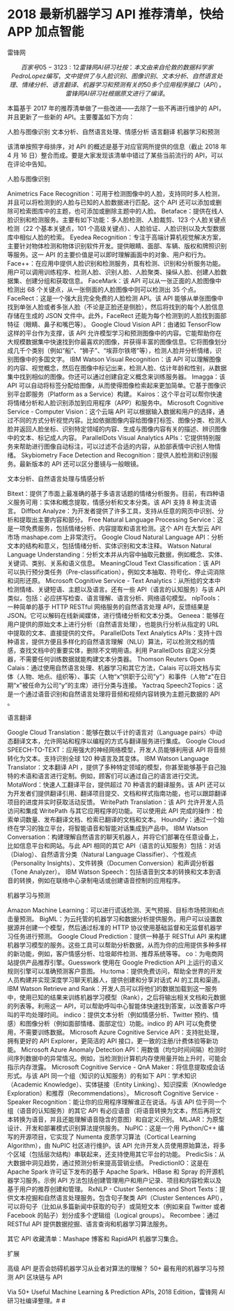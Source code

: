 # 2018 最新机器学习 API 推荐清单，快给 APP 加点智能

雷锋网



$$
百家号05-3123:12
雷锋网 AI 研习社按：本文由来自伦敦的数据科学家 Pedro Lopez 编写，文中提供了与人脸识别、图像识别、文本分析、自然语言处理、情绪分析、语言翻译、机器学习和预测有关的 50 多个应用程序接口（API），雷锋网 AI 研习社根据原文进行了编译。
$$



本篇基于 2017 年的推荐清单做了一些改进——去除了一些不再进行维护的 API，并且更新了一些新的 API。主要覆盖如下方向：

人脸与图像识别
文本分析、自然语言处理、情感分析
语言翻译
机器学习和预测


该清单按照字母排序，对 API 的概述是基于对应官网所提供的信息（截止 2018 年 4 月 16 日）整合而成。要是大家发现该清单中错过了某些当前流行的 API，可以在评论中告知。

人脸与图像识别

Animetrics Face Recognition：可用于检测图像中的人脸，支持同时多人检测，并且可以将检测到的人脸与已知的人脸数据进行匹配。这个 API 还可以添加或删除可检索图库中的主题，也可添加或删除主题中的人脸。
Betaface：提供在线人脸识别和检测服务。主要有如下功能：多人脸检测、人脸裁剪、123 个人脸关键点检测（22 个基本关键点，101 个高级关键点）、人脸验证、人脸识别以及大型数据库中相似人脸的检索。
Eyedea Recognition：专注于高端计算机视觉解决方案，主要针对物体检测和物体识别软件开发。提供眼睛、面部、车辆、版权和牌照识别等服务。这一 API 的主要价值是可以即时理解画面中的对象、用户和行为。
Face++：在应用中提供人脸识别和检测服务，具有检测、识别和分析服务功能。用户可以调用训练程序、检测人脸、识别人脸、人脸聚类、操纵人脸、创建人脸数据集、创建分组和获取信息。
FaceMark：该 API 可以从一张正面的人脸图像中检测出 68 个关键点，从一张侧面的人脸图像中则可以检测出 35 个点。
FaceRect：这是一个强大且完全免费的人脸检测 API。该 API 能够从单张图像中找到单张人脸或者多张人脸（不论是正脸还是侧脸），然后将找到的每个人脸信息存储在生成的 JSON 文件中。此外，FaceRect 还能为每个检测到的人脸找到面部特征（眼睛、鼻子和嘴巴等）。
Google Cloud Vision API：由诸如 TensorFlow 这样的平台作为支撑，该 API 允许模型学习和预测图像中的内容。它能帮助你在大规模数据集中快速找到你最喜欢的图像，并获得丰富的图像信息。它将图像划分成几千个类别（例如“船”、“狮子”、“埃菲尔铁塔”等），检测人脸并分析情绪，识别图像中的多国文字。
IBM Watson Visual Recognition：该 API 可以理解图像的内容、视觉概念，然后在图像中标记出来，检测人脸、估计年龄和性别，从数据集中找到相似的图像。你还可以通过创建自定义概念来训练服务器。
Imagga：该 API 可以自动将标签分配给图像，从而使得图像检索起来更加简单。它基于图像识别平台即服务（Platform as a Service）构建。
Kairos：这个平台可以帮你快速将情绪分析和人脸识别添加到应用程序（APP）和服务中。
Microsoft Cognitive Service - Computer Vision：这个云端 API 可以根据输入数据和用户的选择，通过不同的方式分析视觉内容。比如依据图像内容给图像打标签、图像分类、检测人脸并返回人脸坐标、识别特定领域的内容、生成与图像内容有关的描述、辨识图像中的文本、标记成人内容。
ParallelDots Visual Analytics APIs：它提供特别服务来帮助进行图像自动标注，可以过滤不合适的内容，从脸部表情中识别人物情绪。
Skybiometry Face Detection and Recognition：提供人脸检测和识别服务。最新版本的 API 还可以区分墨镜与一般眼镜。

文本分析、自然语言处理与情感分析

Bitext：提供了市面上最准确的基于多语言话题的情绪分析服务。目前，有四种语义服务可用：实体和概念提取，情感分析和文本分类。该 API 支持 8 种主流语言。
Diffbot Analyze：为开发者提供了许多工具，支持从任意的网页中识别、分析和提取出主要内容和部分。
Free Natural Language Processing Service：这是一项免费服务，包括情绪分析、内容提取和语言检测。这个 API 在大型云 API 市场 mashape.com 上非常流行。
Google Cloud Natural Language API：分析文本的结构和意义，包括情绪分析、实体识别和文本注释。
Watson Natural Language Understanding：分析文本并从内容中抽取元数据，例如概念、实体、关键词、类别、关系和语义信息。
MeaningCloud Text Classification：该 API 可以执行预分类任务（Pre-classification），例如文本抽取、符号化、停止词消除和词形还原。
Microsoft Cognitive Service - Text Analytics：从所给的文本中检测情绪、关键短语、主题以及语言。还有一些 API（语言的认知服务）与该 API 类似，包括：必应拼写检查、语言理解、语言分析、网络语句模型。
nlpTools：一种简单的基于 HTTP RESTful 网络服务的自然语言处理 API，反馈结果是 JSON。它可以解码在线新闻媒体，进行情绪分析和文本分类。
Geneea：能够在用户提供的原始文本上进行分析（自然语言处理），也能执行分析从指定的 URL 中提取的文本、直接提供的文件。
ParallelDots Text Analytics APIs：支持十四种语言，提供方便且多样化的自然语言理解（NLU）算法，可以检测文档的情感，查找文档中的重要实体，删除不文明用语。利用 ParallelDots 自定义分类器，不需要任何训练数据就能构建文本分类器。
Thomson Reuters Open Calais：通过使用自然语言处理、机器学习和其它方法，Calais 可以将文档与实体（人物、地点、组织等）、事实（人物“x”供职于公司"y"）和事件（人物"z"在日期“x”被任命为公司“y”的主席）进行分类与连接。
Yactraq Speech2Topics：这是一个通过语音识别和自然语言处理将音频和视频内容转换为主题元数据的 API 。

语言翻译

Google Cloud Translation：能够在数以千计的语言对（Language pairs）中动态翻译文本，允许网站和程序以编程的方式与翻译服务进行集成。
Google Cloud SPEECH-TO-TEXT：应用强大的神经网络模型，开发人员能够利用该 API 将音频转化为文本。支持识别全球 120 种语言及其变体。
IBM Watson Language Translator：文本翻译 API ，提供了多种特定领域的模型，你甚至能够基于自己独特的术语和语言进行定制。例如，顾客们可以通过自己的语言进行交流。
MotaWord：快速人工翻译平台，提供超过 70 种语言的翻译服务。该 API 还可以为开发者们提供翻译引用、翻译项目提交、文档和样式指南功能，也可以跟踪翻译项目的进度并实时获取活动反馈。
WritePath Translation：该 API 允许开发人员访问和集成 WritePath 与其它应用程序的功能。可以使用此 API 完成的操作：检索单词数量、发布翻译文档、检索已翻译的文档和文本。
Houndify：通过一个始终在学习的独立平台，将智能语音和智能对话集成到产品中。
IBM Watson Conversation：构建理解自然语言的聊天机器人，并将它们部署在任意设备上，比如信息平台和网站。与此 API 相同的其它 API（语言的认知服务）包括：对话（Dialog）、自然语言分类（Natural Language Classifier）、个性观点（Personality Insights）、文件转换（Documen Conversion）和声调分析器（Tone Analyzer）。
IBM Watson Speech：包括语音到文本的转换和文本到语音的转换，例如在联络中心录制电话或创建语音控制的应用程序。

机器学习与预测

Amazon Machine Learning：可以进行谎话检测、天气预报、目标市场预测和点击量预测。
BigML：为云托管的机器学习和数据分析提供服务。用户可以设置数据源并创建一个模型，然后通过标准的 HTTP 协议使用基础监督和无监督机器学习任务进行预测。
Google Cloud Prediction：提供一种基于 RESTful API 来构建机器学习模型的服务。这些工具可以帮助分析数据，从而为你的应用提供多种多样的新功能，例如，客户情感分析、垃圾邮件检测、推荐系统等等。
co：为电商网站提供产品推荐引擎。Guesswork 使用在 Google Prediction API 上运行的语义规则引擎可以准确预测客户意图。
Hu:toma：提供免费访问，帮助全世界的开发人员构建并实现深度学习聊天机器人，提供创建和分享对话式 AI 的工具和渠道。
IBM Watson Retrieve and Rank：开发人员可以将他们的数据加载到这一服务中，使用已知的结果来训练机器学习模型（Rank），之后将输出相关文档和元数据的列表等。利用这一 API，可以帮助呼叫中心智能体快速找到答案，以改善客户呼叫的平均处理时间。
indico：提供文本分析（例如情感分析、Twitter 预约、情感）和图像分析（例如面部情绪、面部定位）功能。indico 的 API 可以免费使用，不需要训练数据。
Microsoft Azure Cognitive Service API：支持批处理，拥有更好的 API Explorer，更简洁的 API 接口，更一致的注册/计费体验等新功能。
Microsoft Azure Anomaly Detection API：用数值（均匀时间间隔）检测时间序列数据中的异常情况。例如，当检测到计算机内存使用量开始上升时，可能会指示内存泄露。
Microsoft Cognitive Service - QnA Maker：将信息提取成会话形式。与该 API 同一个组（知识的认知服务）的有如下 API：学术知识（Academic Knowledge）、实体链接（Entity Linking）、知识探索（Knowledge Exploration）和推荐（Recommendations）。
Microsoft Cognitive Service - Speaker Recognition：能让你的应用程序理解谁正在说话。与该 API 位于同一个组（语音的认知服务）的其它 API 有必应语音（将语音转换为文本，然后再将文本转换为语音，并且还能理解语音隐含的意图）和自定义识别。
MLJAR：为原型设计、开发和部署模式识别算法提供服务。
NuPIC：这是一个用 Python/C++ 编写的开源项目，它实现了 Numenta 皮质学习算法（Cortical Learning Algorithm），由 NuPIC 社区进行维护。该 API 允许开发人员使用原始算法，将多个区域（包括层次结构）串联起来，还支持使用其它平台的功能。
PredicSis：从大数据中洞见趋势，通过预测分析来提高营销业绩。
PredictionIO：这是在 Apache Spark 许可证下发布的基于 Apache Spark、HBase 和 Spray 的开源机器学习服务。示例 API 方法包括创建管理用户和用户记录、项目和内容检索以及基于用户的推荐创建和管理。
RxNLP - Cluster Sentences and Short Texts：提供文本挖掘和自然语言处理服务。包含句子聚类 API（Cluster Sentences API），可以将句子（比如从多篇新闻中获取的句子）或简短文本（例如来自 Twitter 或者 Facebook 的贴子）划分成多个逻辑组（Logical groups）。
Recombee：通过 RESTful API 提供数据挖掘、语言查询和机器学习算法服务。

其它 API 收藏清单：Mashape 博客和 RapidAPI 机器学习集合。

扩展

高级 API 是否会妨碍机器学习从业者对算法的理解？
50+ 最有用的机器学习与预测 API
区块链与 API

Via 50+ Useful Machine Learning & Prediction APIs, 2018 Edition，雷锋网 AI 研习社编译整理。# # 
